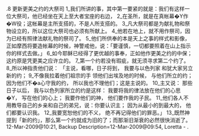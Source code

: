 .8 
更新更美之约的大祭司 
1_我们所讲的事，其中第一要紧的就是：我们有这样一位大祭司，他已经坐在天上至大者宝座的右边， 2_在圣所，就是在真帐幕�Y作�W役；这帐幕是主所支搭的，不是人所支搭的。 3_凡大祭司都是为献礼物和祭物设立的，所以这位大祭司也必须有所献上。 4_他若在地上，就不用作祭司，因为已经有照律法献礼物的祭司了。 5_他们所供奉的本是天上之事的样式和影像，正如摩西将要造帐幕的时候，神警戒他，说：「要谨慎，一切都要照着在山上指示你的样式去做。」 6_如今耶稣已经得了更优越的事奉，正如他作更美之约的中保；这约原是凭更美之应许立的。 
7_第一个约若没有瑕疵，就无须寻求第二个约了。 8_所以神指责他们说： 
「主说，看哪，日子将到， 
我要与以色列家 
和犹大家另立新的约； 
9_不像我拉着他们祖宗的手 
领他们出埃及地的时候， 
与他们所立的约； 
因为他们不�a心守我的约， 
所以我也不理他们；这是主说的。 
10_主又说： 
那些日子以后， 
我与以色列家所立的约是这样： 
我要将我的律法放在他们的心思�Y， 
写在他们的心上； 
我要作他们的神， 
他们要作我的子民。 
11_他们各人不用教导自己的乡亲和自己的弟兄，说：你要认识主； 
因为从最小的到最大的， 
他们都要认识我。 
12_我要宽恕他们的不义， 
绝不再记得他们的罪恶。」 
13_既然神提到「新的约」，那么第一个约就成为旧的了；而那渐旧渐衰的必然很快消逝了。 
12-Mar-2009@10:21, Backup Description=12-Mar-2009@09:54, Loretta - 
.